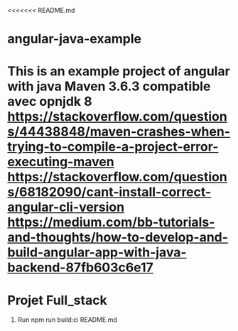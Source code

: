 <<<<<<< README.md
# angular-java-example
This is an example project of angular with java
Maven 3.6.3 compatible avec opnjdk 8
https://stackoverflow.com/questions/44438848/maven-crashes-when-trying-to-compile-a-project-error-executing-maven
https://stackoverflow.com/questions/68182090/cant-install-correct-angular-cli-version
https://medium.com/bb-tutorials-and-thoughts/how-to-develop-and-build-angular-app-with-java-backend-87fb603c6e17
=======
# Projet Full_stack

1. Run npm run build:ci
 README.md
